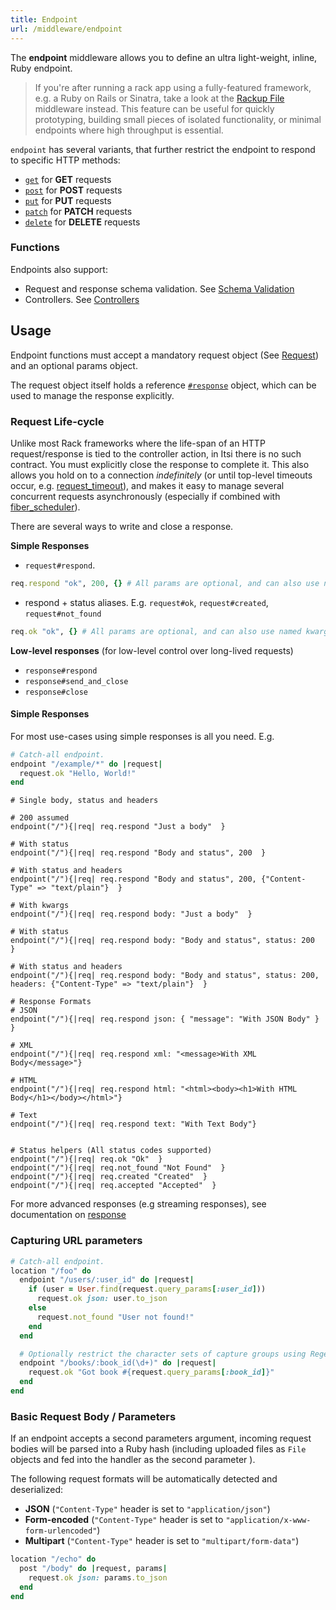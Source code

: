 ```yaml
---
title: Endpoint
url: /middleware/endpoint
---
```


The **endpoint** middleware allows you to define an ultra light-weight, inline, Ruby endpoint.

> If you're after running a rack app using a fully-featured framework, e.g. a Ruby on Rails or Sinatra, take a look at the [Rackup File](/middleware/rackup_file) middleware instead.
This feature can be useful for quickly prototyping, building small pieces of isolated functionality, or minimal endpoints where high throughput is essential.

`endpoint` has several variants, that further restrict the endpoint to respond to specific HTTP methods:
- [`get`](/middleware/get) for **GET** requests
- [`post`](/middleware/post) for **POST** requests
- [`put`](/middleware/put) for **PUT** requests
- [`patch`](/middleware/patch) for **PATCH** requests
- [`delete`](/middleware/delete) for **DELETE** requests

### Functions
Endpoints also support:
* Request and response schema validation. See [Schema Validation](/middleware/endpoint/schemas)
* Controllers. See [Controllers](/middleware/controller)

## Usage
Endpoint functions must accept a mandatory request object (See [Request](/middleware/http_request))
and an optional params object.

The request object itself holds a reference [`#response`](/middleware/http_response) object, which can be used to manage the response explicitly.

### Request Life-cycle
Unlike most Rack frameworks where the life-span of an HTTP request/response is tied to the controller action, in Itsi there is no such contract.
You must explicitly close the response to complete it.
This also allows you hold on to a connection *indefinitely* (or until top-level timeouts occur, e.g. [request_timeout](/options/request_timeout)), and makes it easy to manage several concurrent requests asynchronously (especially if combined with [fiber_scheduler](/options/fiber_scheduler)).

There are several ways to write and close a response.

**Simple Responses**
* `request#respond`.
```ruby
req.respond "ok", 200, {} # All params are optional, and can also use named kwargs instead of positional args
```
* respond + status aliases. E.g. `request#ok`, `request#created`, `request#not_found`
```ruby
req.ok "ok", {} # All params are optional, and can also use named kwargs instead of positional args
```

**Low-level responses** (for low-level control over long-lived requests)
* `response#respond`
* `response#send_and_close`
* `response#close`

#### Simple Responses
For most use-cases using simple responses is all you need.
E.g.

```ruby {filename=Itsi.rb}
# Catch-all endpoint.
endpoint "/example/*" do |request|
  request.ok "Hello, World!"
end
```


```ruby{filename=Itsi.rb}
# Single body, status and headers

# 200 assumed
endpoint("/"){|req| req.respond "Just a body"  }

# With status
endpoint("/"){|req| req.respond "Body and status", 200  }

# With status and headers
endpoint("/"){|req| req.respond "Body and status", 200, {"Content-Type" => "text/plain"}  }

# With kwargs
endpoint("/"){|req| req.respond body: "Just a body"  }

# With status
endpoint("/"){|req| req.respond body: "Body and status", status: 200  }

# With status and headers
endpoint("/"){|req| req.respond body: "Body and status", status: 200, headers: {"Content-Type" => "text/plain"}  }

# Response Formats
# JSON
endpoint("/"){|req| req.respond json: { "message": "With JSON Body" }  }

# XML
endpoint("/"){|req| req.respond xml: "<message>With XML Body</message>"}

# HTML
endpoint("/"){|req| req.respond html: "<html><body><h1>With HTML Body</h1></body></html>"}

# Text
endpoint("/"){|req| req.respond text: "With Text Body"}


# Status helpers (All status codes supported)
endpoint("/"){|req| req.ok "Ok"  }
endpoint("/"){|req| req.not_found "Not Found"  }
endpoint("/"){|req| req.created "Created"  }
endpoint("/"){|req| req.accepted "Accepted"  }
```

For more advanced responses (e.g streaming responses), see documentation on [response](/middleware/response.rb)

### Capturing URL parameters
```ruby {filename=Itsi.rb}
# Catch-all endpoint.
location "/foo" do
  endpoint "/users/:user_id" do |request|
    if (user = User.find(request.query_params[:user_id]))
      request.ok json: user.to_json
    else
      request.not_found "User not found!"
    end
  end

  # Optionally restrict the character sets of capture groups using Regex
  endpoint "/books/:book_id(\d+)" do |request|
    request.ok "Got book #{request.query_params[:book_id]}"
  end
end
```

### Basic Request Body / Parameters

If an endpoint accepts a second parameters argument, incoming request bodies will be parsed into a Ruby hash (including uploaded files as `File` objects and fed into the handler as the second parameter ).

The following request formats will be automatically detected and deserialized:
* **JSON** (`"Content-Type"` header is set to `"application/json"`)
* **Form-encoded** (`"Content-Type"` header is set to `"application/x-www-form-urlencoded"`)
* **Multipart** (`"Content-Type"` header is set to `"multipart/form-data"`)


```ruby {filename=Itsi.rb}
location "/echo" do
  post "/body" do |request, params|
    request.ok json: params.to_json
  end
end
```
